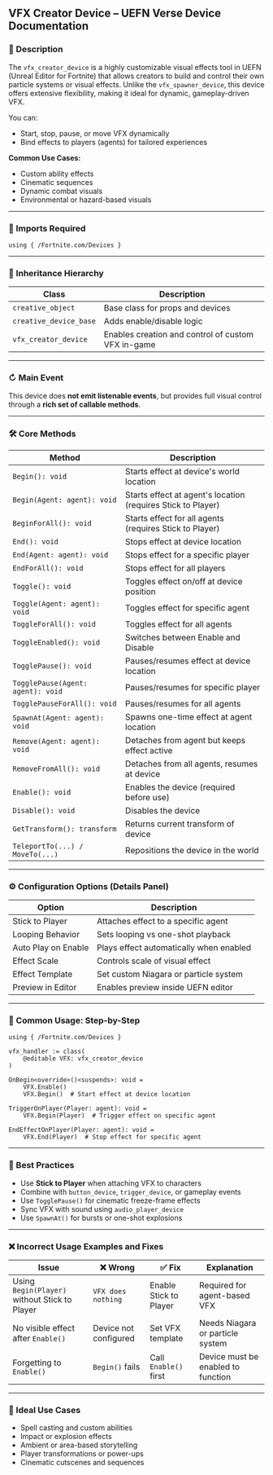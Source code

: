 ## VFX Creator Device – UEFN Verse Device Documentation

### 📙 Description
The `vfx_creator_device` is a highly customizable visual effects tool in UEFN (Unreal Editor for Fortnite) that allows creators to build and control their own particle systems or visual effects. Unlike the `vfx_spawner_device`, this device offers extensive flexibility, making it ideal for dynamic, gameplay-driven VFX.

You can:
- Start, stop, pause, or move VFX dynamically
- Bind effects to players (agents) for tailored experiences

**Common Use Cases:**
- Custom ability effects
- Cinematic sequences
- Dynamic combat visuals
- Environmental or hazard-based visuals

---

### 🧱 Imports Required
```verse
using { /Fortnite.com/Devices }
```

---

### 🔗 Inheritance Hierarchy
| Class | Description |
|-------|-------------|
| `creative_object` | Base class for props and devices |
| `creative_device_base` | Adds enable/disable logic |
| `vfx_creator_device` | Enables creation and control of custom VFX in-game |

---

### ↻ Main Event
This device does **not emit listenable events**, but provides full visual control through a **rich set of callable methods**.

---

### 🛠️ Core Methods
| Method | Description |
|--------|-------------|
| `Begin(): void` | Starts effect at device's world location |
| `Begin(Agent: agent): void` | Starts effect at agent's location (requires Stick to Player) |
| `BeginForAll(): void` | Starts effect for all agents (requires Stick to Player) |
| `End(): void` | Stops effect at device location |
| `End(Agent: agent): void` | Stops effect for a specific player |
| `EndForAll(): void` | Stops effect for all players |
| `Toggle(): void` | Toggles effect on/off at device position |
| `Toggle(Agent: agent): void` | Toggles effect for specific agent |
| `ToggleForAll(): void` | Toggles effect for all agents |
| `ToggleEnabled(): void` | Switches between Enable and Disable |
| `TogglePause(): void` | Pauses/resumes effect at device location |
| `TogglePause(Agent: agent): void` | Pauses/resumes for specific player |
| `TogglePauseForAll(): void` | Pauses/resumes for all agents |
| `SpawnAt(Agent: agent): void` | Spawns one-time effect at agent location |
| `Remove(Agent: agent): void` | Detaches from agent but keeps effect active |
| `RemoveFromAll(): void` | Detaches from all agents, resumes at device |
| `Enable(): void` | Enables the device (required before use) |
| `Disable(): void` | Disables the device |
| `GetTransform(): transform` | Returns current transform of device |
| `TeleportTo(...) / MoveTo(...)` | Repositions the device in the world |

---

### ⚙️ Configuration Options (Details Panel)
| Option | Description |
|--------|-------------|
| Stick to Player | Attaches effect to a specific agent |
| Looping Behavior | Sets looping vs one-shot playback |
| Auto Play on Enable | Plays effect automatically when enabled |
| Effect Scale | Controls scale of visual effect |
| Effect Template | Set custom Niagara or particle system |
| Preview in Editor | Enables preview inside UEFN editor |

---

### 🚦 Common Usage: Step-by-Step
```verse
using { /Fortnite.com/Devices }

vfx_handler := class(
    @editable VFX: vfx_creator_device
)

OnBegin<override>()<suspends>: void =
    VFX.Enable()
    VFX.Begin()  # Start effect at device location

TriggerOnPlayer(Player: agent): void =
    VFX.Begin(Player)  # Trigger effect on specific agent

EndEffectOnPlayer(Player: agent): void =
    VFX.End(Player)  # Stop effect for specific agent
```

---

### 🧠 Best Practices
- Use **Stick to Player** when attaching VFX to characters
- Combine with `button_device`, `trigger_device`, or gameplay events
- Use `TogglePause()` for cinematic freeze-frame effects
- Sync VFX with sound using `audio_player_device`
- Use `SpawnAt()` for bursts or one-shot explosions

---

### ❌ Incorrect Usage Examples and Fixes
| Issue | ❌ Wrong | ✅ Fix | Explanation |
|-------|------------|----------|-------------|
| Using `Begin(Player)` without Stick to Player | `VFX does nothing` | Enable Stick to Player | Required for agent-based VFX |
| No visible effect after `Enable()` | Device not configured | Set VFX template | Needs Niagara or particle system |
| Forgetting to `Enable()` | `Begin()` fails | Call `Enable()` first | Device must be enabled to function |

---

### 🚀 Ideal Use Cases
- Spell casting and custom abilities
- Impact or explosion effects
- Ambient or area-based storytelling
- Player transformations or power-ups
- Cinematic cutscenes and sequences


